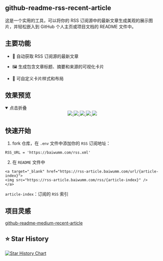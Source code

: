 ## github-readme-rss-recent-article
这是一个实用的工具，可以将你的 RSS 订阅源中的最新文章生成美观的展示图片，并轻松嵌入到 GitHub 个人主页或项目文档的 README 文件中。

## 主要功能
- 📰 自动获取 RSS 订阅源的最新文章

- 🖼️ 生成包含文章标题、摘要和来源的可视化卡片

- 🎨 可自定义卡片样式和布局


## 效果预览
<details open>
<summary>点击折叠</summary>

<div align="center">

<a target="_blank" href="https://rss-article.baiwumm.com/url/0">
<img src="https://rss-article.baiwumm.com/rss/0" />
</a>

<a target="_blank" href="https://rss-article.baiwumm.com/url/1">
<img src="https://rss-article.baiwumm.com/rss/1" />
</a>

<a target="_blank" href="https://rss-article.baiwumm.com/url/2">
<img src="https://rss-article.baiwumm.com/rss/2" />
</a>

<a target="_blank" href="https://rss-article.baiwumm.com/url/3">
<img src="https://rss-article.baiwumm.com/rss/3" />
</a>

<a target="_blank" href="https://rss-article.baiwumm.com/url/4">
<img src="https://rss-article.baiwumm.com/rss/4" />
</a>
 
</div>
</details>

## 快速开始
1. fork 仓库，在 `.env` 文件中添加你的 `RSS` 订阅地址：
```
RSS_URL = 'https://baiwumm.com/rss.xml'
```

2. 在 `README` 文件中
```
<a target="_blank" href="https://rss-article.baiwumm.com/url/{article-index}">
<img src="https://rss-article.baiwumm.com/rss/{article-index}" />
</a>
```
`article-index`：订阅的 `RSS` 索引

## 项目灵感
[github-readme-medium-recent-article](https://github.com/bxcodec/github-readme-medium-recent-article)

## ⭐ Star History

[![Star History Chart](https://api.star-history.com/svg?repos=baiwumm/github-readme-rss-recent-article&type=Date)](https://star-history.com/#baiwumm/github-readme-rss-recent-article&Date)